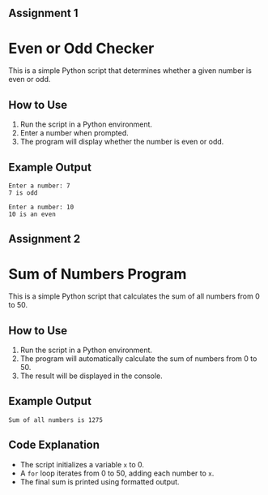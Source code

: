 ## Assignment 1

# Even or Odd Checker

This is a simple Python script that determines whether a given number is even or odd.

## How to Use

1. Run the script in a Python environment.
2. Enter a number when prompted.
3. The program will display whether the number is even or odd.

## Example Output

```
Enter a number: 7
7 is odd
```

```
Enter a number: 10
10 is an even
```

## Assignment 2

# Sum of Numbers Program

This is a simple Python script that calculates the sum of all numbers from 0 to 50.

## How to Use

1. Run the script in a Python environment.
2. The program will automatically calculate the sum of numbers from 0 to 50.
3. The result will be displayed in the console.

## Example Output

```
Sum of all numbers is 1275
```

## Code Explanation

- The script initializes a variable `x` to 0.
- A `for` loop iterates from 0 to 50, adding each number to `x`.
- The final sum is printed using formatted output.
